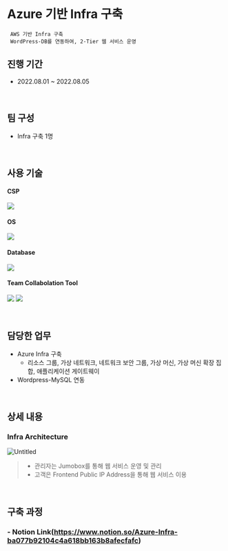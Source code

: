 # Azure 기반 Infra 구축
     AWS 기반 Infra 구축
     WordPress-DB를 연동하여, 2-Tier 웹 서비스 운영
     
## 진행 기간
- 2022.08.01 ~ 2022.08.05

</br>

## 팀 구성
- Infra 구축 1명

</br>

## 사용 기술
#### CSP
<img src="https://img.shields.io/badge/Microsoft Azure-0078D4?style=flat-square&logo=Microsoft Azure&logoColor=white"> <!--Azure-->
#### OS
<img src="https://img.shields.io/badge/Ubuntu-E95420?style=flat-square&logo=Ubuntu&logoColor=white"> <!--Ubuntu-->
#### Database
<img src="https://img.shields.io/badge/mysql-4479A1?style=flat-square&logo=mysql&logoColor=white"> <!--Mysql-->
#### Team Collabolation Tool
<img src="https://img.shields.io/badge/Notion-000000?style=flat-square&logo=Notion&logoColor=white"> <!--Notion-->
<img src="https://img.shields.io/badge/Drawio-000000?style=flat-square&logo=Drawio&logoColor=white"> <!--Draw.io-->

</br>

## 담당한 업무
- Azure Infra 구축
    - 리소스 그룹, 가상 네트워크, 네트워크 보안 그룹, 가상 머신, 가상 머신 확장 집합, 애플리케이션 게이트웨이
- Wordpress-MySQL 연동

</br>

## 상세 내용 
### Infra Architecture
![Untitled](https://user-images.githubusercontent.com/110655823/215587374-41fcd7d1-e7be-4c85-8d0c-2fdc241b6478.png)
>- 관리자는 Jumobox를 통해 웹 서비스 운영 및 관리
>- 고객은 Frontend Public IP Address을 통해 웹 서비스 이용

</br>

## 구축 과정
### - Notion Link(https://www.notion.so/Azure-Infra-ba077b92104c4a618bb163b8afecfafc)
